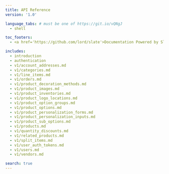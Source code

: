 ```yaml
---
title: API Reference
version: '1.0'

language_tabs: # must be one of https://git.io/vQNgJ
  - shell

toc_footers:
  - <a href='https://github.com/lord/slate'>Documentation Powered by Slate</a>

includes:
  - introduction
  - authentication
  - v1/account_addresses.md
  - v1/categories.md
  - v1/line_items.md
  - v1/orders.md
  - v1/product_decoration_methods.md
  - v1/product_images.md
  - v1/product_inventories.md
  - v1/product_logo_locations.md
  - v1/product_option_groups.md
  - v1/product_options.md
  - v1/product_personalization_forms.md
  - v1/product_personalization_inputs.md
  - v1/product_sub_options.md
  - v1/products.md
  - v1/quantity_discounts.md
  - v1/related_products.md
  - v1/split_items.md
  - v1/user_auth_tokens.md
  - v1/users.md
  - v1/vendors.md

search: true
---
```

